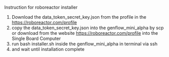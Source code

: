 Instruction for roboreactor installer 
1) Download the data_token_secret_key.json from the profile in the https://roboreactor.com/profile
2) copy the data_token_secret_key.json into the genflow_mini_alpha by scp or download from the website https://roboreactor.com/profile into the Single Board Computer 
3) run  bash installer.sh inside the genflow_mini_alpha in terminal via ssh 
4) and wait until installation complete 

